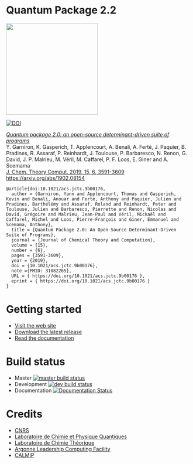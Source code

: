 # Quantum Package 2.2

<img src="https://raw.githubusercontent.com/QuantumPackage/qp2/master/data/qp2.png" width="250">


[![DOI](https://zenodo.org/badge/167513335.svg)](https://zenodo.org/badge/latestdoi/167513335)



[*Quantum package 2.0: an open-source determinant-driven suite of programs*](https://pubs.acs.org/doi/10.1021/acs.jctc.9b00176)\
Y. Garniron, K. Gasperich, T. Applencourt, A. Benali, A. Ferté, J. Paquier, B. Pradines, R. Assaraf, P. Reinhardt, J. Toulouse, P. Barbaresco, N. Renon, G. David, J. P. Malrieu, M. Véril, M. Caffarel, P. F. Loos, E. Giner and A. Scemama\
[J. Chem. Theory Comput. 2019, 15, 6, 3591-3609](https://doi.org/10.1021/acs.jctc.9b00176)\
https://arxiv.org/abs/1902.08154

```
@article{doi:10.1021/acs.jctc.9b00176,
  author = {Garniron, Yann and Applencourt, Thomas and Gasperich, Kevin and Benali, Anouar and Ferté, Anthony and Paquier, Julien and Pradines, Barthélémy and Assaraf, Roland and Reinhardt, Peter and Toulouse, Julien and Barbaresco, Pierrette and Renon, Nicolas and David, Grégoire and Malrieu, Jean-Paul and Véril, Mickaël and Caffarel, Michel and Loos, Pierre-François and Giner, Emmanuel and Scemama, Anthony},
  title = {Quantum Package 2.0: An Open-Source Determinant-Driven Suite of Programs},
  journal = {Journal of Chemical Theory and Computation},
  volume = {15},
  number = {6},
  pages = {3591-3609},
  year = {2019},
  doi = {10.1021/acs.jctc.9b00176},
  note ={PMID: 31082265},
  URL = { https://doi.org/10.1021/acs.jctc.9b00176 },
  eprint = { https://doi.org/10.1021/acs.jctc.9b00176 }
}
```

# Getting started

* [Visit the web site](https://quantumpackage.github.io/qp2)
* [Download the latest release](http://github.com/QuantumPackage/qp2/releases)
* [Read the documentation](https://quantum-package.readthedocs.io) 

# Build status

* Master [![master build status](https://travis-ci.com/QuantumPackage/qp2.svg?branch=master)](https://travis-ci.org/QuantumPackage/qp2)
* Development [![dev build status](https://travis-ci.com/QuantumPackage/qp2.svg?branch=dev)](https://travis-ci.org/QuantumPackage/qp2)
* Documentation [![Documentation Status](https://readthedocs.org/projects/quantum-package/badge/?version=master)](https://quantum-package.readthedocs.io/en/master/?badge=master)



# Credits

* [CNRS](http://www.cnrs.fr)
* [Laboratoire de Chimie et Physique Quantiques](http://lcpq.ups-tlse.fr)
* [Laboratoire de Chimie Théorique](http://www.lct.jussieu.fr)
* [Argonne  Leadership Computing  Facility](http://alcf.anl.gov)
* [CALMIP](https://www.calmip.univ-toulouse.fr)

